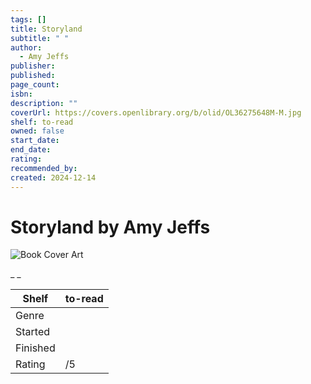 ```yaml
---
tags: []
title: Storyland
subtitle: " "
author:
  - Amy Jeffs
publisher: 
published: 
page_count: 
isbn: 
description: ""
coverUrl: https://covers.openlibrary.org/b/olid/OL36275648M-M.jpg
shelf: to-read
owned: false
start_date: 
end_date: 
rating: 
recommended_by: 
created: 2024-12-14
---
```


# Storyland by Amy Jeffs

![Book Cover Art](https://covers.openlibrary.org/b/olid/OL36275648M-M.jpg)

_ _

| Shelf | to-read |
| --- | --- |
| Genre |  |
| Started |  |
| Finished |  |
| Rating | /5 |

